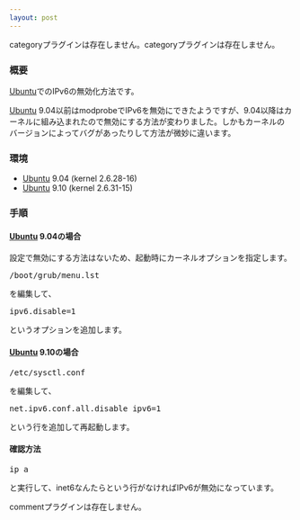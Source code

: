 ```yaml
---
layout: post
---
```

<p><span class="error">categoryプラグインは存在しません。</span><span class="error">categoryプラグインは存在しません。</span></p>
<h3>概要</h3>
<p><a href="http://www.ubuntu.com/">Ubuntu</a>でのIPv6の無効化方法です。</p>
<p><a href="http://www.ubuntu.com/">Ubuntu</a> 9.04以前はmodprobeでIPv6を無効にできたようですが、9.04以降はカーネルに組み込まれたので無効にする方法が変わりました。しかもカーネルのバージョンによってバグがあったりして方法が微妙に違います。</p>
<h3>環境</h3>
<ul>
<li><a href="http://www.ubuntu.com/">Ubuntu</a> 9.04 (kernel 2.6.28-16)</li>
<li><a href="http://www.ubuntu.com/">Ubuntu</a> 9.10 (kernel 2.6.31-15)</li>
</ul>
<h3>手順</h3>
<h4><a href="http://www.ubuntu.com/">Ubuntu</a> 9.04の場合</h4>
<p>設定で無効にする方法はないため、起動時にカーネルオプションを指定します。</p>
<pre>/boot/grub/menu.lst
</pre>
<p>を編集して、</p>
<pre>ipv6.disable=1
</pre>
<p>というオプションを追加します。</p>
<h4><a href="http://www.ubuntu.com/">Ubuntu</a> 9.10の場合</h4>
<pre>/etc/sysctl.conf
</pre>
<p>を編集して、</p>
<pre>net.ipv6.conf.all.disable_ipv6=1
</pre>
<p>という行を追加して再起動します。</p>
<h4>確認方法</h4>
<pre>ip a
</pre>
<p>と実行して、inet6なんたらという行がなければIPv6が無効になっています。</p>
<p><span class="error">commentプラグインは存在しません。</span> </p>

